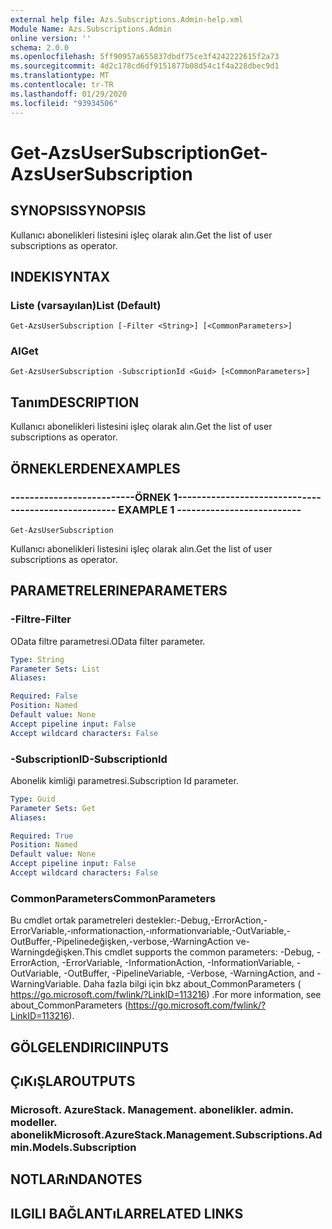 ```yaml
---
external help file: Azs.Subscriptions.Admin-help.xml
Module Name: Azs.Subscriptions.Admin
online version: ''
schema: 2.0.0
ms.openlocfilehash: 5ff90957a655837dbdf75ce3f4242222615f2a73
ms.sourcegitcommit: 4d2c178cd6df9151877b08d54c1f4a228dbec9d1
ms.translationtype: MT
ms.contentlocale: tr-TR
ms.lasthandoff: 01/29/2020
ms.locfileid: "93934506"
---
```

# <span data-ttu-id="3419b-101">Get-AzsUserSubscription</span><span class="sxs-lookup"><span data-stu-id="3419b-101">Get-AzsUserSubscription</span></span>

## <span data-ttu-id="3419b-102">SYNOPSIS</span><span class="sxs-lookup"><span data-stu-id="3419b-102">SYNOPSIS</span></span>
<span data-ttu-id="3419b-103">Kullanıcı abonelikleri listesini işleç olarak alın.</span><span class="sxs-lookup"><span data-stu-id="3419b-103">Get the list of user subscriptions as operator.</span></span>

## <span data-ttu-id="3419b-104">INDEKI</span><span class="sxs-lookup"><span data-stu-id="3419b-104">SYNTAX</span></span>

### <span data-ttu-id="3419b-105">Liste (varsayılan)</span><span class="sxs-lookup"><span data-stu-id="3419b-105">List (Default)</span></span>
```
Get-AzsUserSubscription [-Filter <String>] [<CommonParameters>]
```

### <span data-ttu-id="3419b-106">Al</span><span class="sxs-lookup"><span data-stu-id="3419b-106">Get</span></span>
```
Get-AzsUserSubscription -SubscriptionId <Guid> [<CommonParameters>]
```

## <span data-ttu-id="3419b-107">Tanım</span><span class="sxs-lookup"><span data-stu-id="3419b-107">DESCRIPTION</span></span>
<span data-ttu-id="3419b-108">Kullanıcı abonelikleri listesini işleç olarak alın.</span><span class="sxs-lookup"><span data-stu-id="3419b-108">Get the list of user subscriptions as operator.</span></span>

## <span data-ttu-id="3419b-109">ÖRNEKLERDEN</span><span class="sxs-lookup"><span data-stu-id="3419b-109">EXAMPLES</span></span>

### <span data-ttu-id="3419b-110">--------------------------ÖRNEK 1--------------------------</span><span class="sxs-lookup"><span data-stu-id="3419b-110">-------------------------- EXAMPLE 1 --------------------------</span></span>
```
Get-AzsUserSubscription
```

<span data-ttu-id="3419b-111">Kullanıcı abonelikleri listesini işleç olarak alın.</span><span class="sxs-lookup"><span data-stu-id="3419b-111">Get the list of user subscriptions as operator.</span></span>

## <span data-ttu-id="3419b-112">PARAMETRELERINE</span><span class="sxs-lookup"><span data-stu-id="3419b-112">PARAMETERS</span></span>

### <span data-ttu-id="3419b-113">-Filtre</span><span class="sxs-lookup"><span data-stu-id="3419b-113">-Filter</span></span>
<span data-ttu-id="3419b-114">OData filtre parametresi.</span><span class="sxs-lookup"><span data-stu-id="3419b-114">OData filter parameter.</span></span>

```yaml
Type: String
Parameter Sets: List
Aliases:

Required: False
Position: Named
Default value: None
Accept pipeline input: False
Accept wildcard characters: False
```

### <span data-ttu-id="3419b-115">-SubscriptionID</span><span class="sxs-lookup"><span data-stu-id="3419b-115">-SubscriptionId</span></span>
<span data-ttu-id="3419b-116">Abonelik kimliği parametresi.</span><span class="sxs-lookup"><span data-stu-id="3419b-116">Subscription Id parameter.</span></span>

```yaml
Type: Guid
Parameter Sets: Get
Aliases:

Required: True
Position: Named
Default value: None
Accept pipeline input: False
Accept wildcard characters: False
```

### <span data-ttu-id="3419b-117">CommonParameters</span><span class="sxs-lookup"><span data-stu-id="3419b-117">CommonParameters</span></span>
<span data-ttu-id="3419b-118">Bu cmdlet ortak parametreleri destekler:-Debug,-ErrorAction,-ErrorVariable,-ınformationaction,-ınformationvariable,-OutVariable,-OutBuffer,-Pipelinedeğişken,-verbose,-WarningAction ve-Warningdeğişken.</span><span class="sxs-lookup"><span data-stu-id="3419b-118">This cmdlet supports the common parameters: -Debug, -ErrorAction, -ErrorVariable, -InformationAction, -InformationVariable, -OutVariable, -OutBuffer, -PipelineVariable, -Verbose, -WarningAction, and -WarningVariable.</span></span> <span data-ttu-id="3419b-119">Daha fazla bilgi için bkz about_CommonParameters ( https://go.microsoft.com/fwlink/?LinkID=113216) .</span><span class="sxs-lookup"><span data-stu-id="3419b-119">For more information, see about_CommonParameters (https://go.microsoft.com/fwlink/?LinkID=113216).</span></span>

## <span data-ttu-id="3419b-120">GÖLGELENDIRICI</span><span class="sxs-lookup"><span data-stu-id="3419b-120">INPUTS</span></span>

## <span data-ttu-id="3419b-121">ÇıKıŞLAR</span><span class="sxs-lookup"><span data-stu-id="3419b-121">OUTPUTS</span></span>

### <span data-ttu-id="3419b-122">Microsoft. AzureStack. Management. abonelikler. admin. modeller. abonelik</span><span class="sxs-lookup"><span data-stu-id="3419b-122">Microsoft.AzureStack.Management.Subscriptions.Admin.Models.Subscription</span></span>

## <span data-ttu-id="3419b-123">NOTLARıNDA</span><span class="sxs-lookup"><span data-stu-id="3419b-123">NOTES</span></span>

## <span data-ttu-id="3419b-124">ILGILI BAĞLANTıLAR</span><span class="sxs-lookup"><span data-stu-id="3419b-124">RELATED LINKS</span></span>

